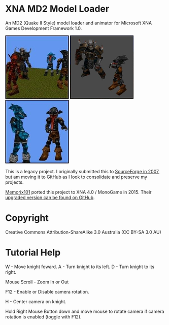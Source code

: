 # XNA MD2 Model Loader
An MD2 (Quake II Style) model loader and animator for Microsoft XNA Games Development Framework 1.0.

![Preview of project rendering various models.](https://github.com/aussieboosh/XNA-MD2-Model-Loader/blob/main/Preview-1.jpg) ![Preview of project rendering Knight models.](https://github.com/aussieboosh/XNA-MD2-Model-Loader/blob/main/Preview-2.jpg) ![Preview of project rendering Goblin models.](https://github.com/aussieboosh/XNA-MD2-Model-Loader/blob/main/Preview-3.jpg)

This is a legacy project. I originally submitted this to [SourceForge in 2007](https://sourceforge.net/projects/xnamd2/files/xnamd2/), but am moving it to GitHub as I look to consolidate and preserve my projects.

[Memorix101](https://github.com/Memorix101) ported this project to XNA 4.0 / MonoGame in 2015. Their [upgraded version can be found on GitHub](https://github.com/Memorix101/MonoGame-MD2-Loader).

# Copyright
Creative Commons Attribution-ShareAlike 3.0 Australia (CC BY-SA 3.0 AU)

# Tutorial Help

W - Move knight foward.
A - Turn knight to its left.
D - Turn knight to its right.

Mouse Scroll - Zoom In or Out

F12 - Enable or Disable camera rotation.

H - Center camera on knight.

Hold Right Mouse Button down and move mouse to rotate camera if camera rotation is enabled (toggle with F12).
